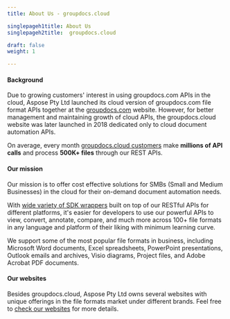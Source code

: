 ```yaml
---
title: About Us - groupdocs.cloud

singlepageh1title: About Us
singlepageh2title:  groupdocs.cloud

draft: false
weight: 1

---
```


#### Background

Due to growing customers' interest in using groupdocs.com APIs in the cloud, Aspose Pty Ltd launched its cloud version of groupdocs.com file format APIs together at the [groupdocs.com](https://www.aspose.com) website. However, for better management and maintaining growth of cloud APIs, the groupdocs.cloud website was later launched in 2018 dedicated only to cloud document automation APIs.

On average, every month [groupdocs.cloud customers](/customers) make **millions of API calls** and process **500K+ files** through our REST APIs.

#### Our mission

Our mission is to offer cost effective solutions for SMBs (Small and Medium Businesses) in the cloud for their on-demand document automation needs.

With [wide variety of SDK wrappers](https://products.groupdocs.cloud) built on top of our RESTful APIs for different platforms, it's easier for developers to use our powerful APIs to view, convert, annotate, compare, and much more across 100+ file formats in any language and platform of their liking with minimum learning curve.

We support some of the most popular file formats in business, including Microsoft Word documents, Excel spreadsheets, PowerPoint presentations, Outlook emails and archives, Visio diagrams, Project files, and Adobe Acrobat PDF documents.

#### Our websites

Besides groupdocs.cloud, Aspose Pty Ltd owns several websites with unique offerings in the file formats market under different brands. Feel free to [check our websites](https://websites.groupdocs.cloud/) for more details.